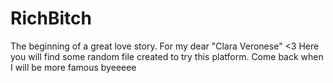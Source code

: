 # RichBitch
 The beginning of a great love story. For my dear "Clara Veronese" &lt;3
Here you will find some random file created to try this platform. Come back when I will be more famous byeeeee
